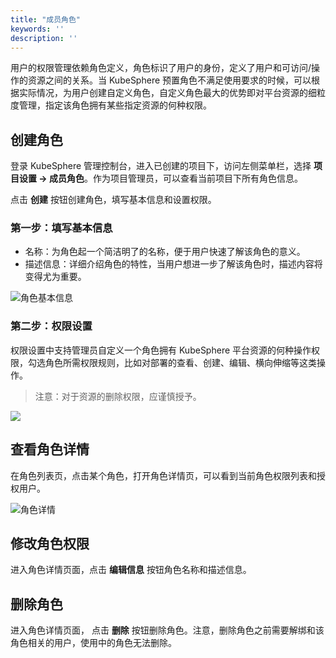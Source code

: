 ```yaml
---
title: "成员角色"
keywords: ''
description: ''
---
```


用户的权限管理依赖角色定义，角色标识了用户的身份，定义了用户和可访问/操作的资源之间的关系。当 KubeSphere 预置角色不满足使用要求的时候，可以根据实际情况，为用户创建自定义角色，自定义角色最大的优势即对平台资源的细粒度管理，指定该角色拥有某些指定资源的何种权限。

## 创建角色  

登录 KubeSphere 管理控制台，进入已创建的项目下，访问左侧菜单栏，选择 **项目设置 → 成员角色**。作为项目管理员，可以查看当前项目下所有角色信息。  

点击 **创建** 按钮创建角色，填写基本信息和设置权限。

### 第一步：填写基本信息

- 名称：为角色起一个简洁明了的名称，便于用户快速了解该角色的意义。
- 描述信息：详细介绍角色的特性，当用户想进一步了解该角色时，描述内容将变得尤为重要。

![角色基本信息](/ae-role-basic.png)

### 第二步：权限设置

权限设置中支持管理员自定义一个角色拥有 KubeSphere 平台资源的何种操作权限，勾选角色所需权限规则，比如对部署的查看、创建、编辑、横向伸缩等这类操作。

> 注意：对于资源的删除权限，应谨慎授予。

![](/ae-role-setting.png)


## 查看角色详情  

在角色列表页，点击某个角色，打开角色详情页，可以看到当前角色权限列表和授权用户。

![角色详情](/ae-role-details.png)

## 修改角色权限  

进入角色详情页面，点击 **编辑信息** 按钮角色名称和描述信息。

## 删除角色  

进入角色详情页面， 点击 **删除** 按钮删除角色。注意，删除角色之前需要解绑和该角色相关的用户，使用中的角色无法删除。

